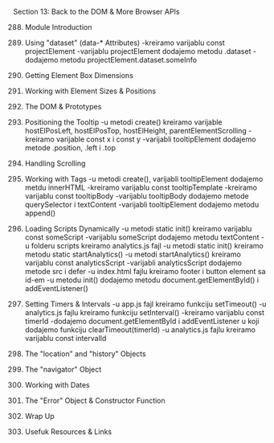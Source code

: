 Section 13: Back to the DOM & More Browser APIs

288. Module Introduction

289. Using "dataset" (data-* Attributes)
-kreiramo varijablu const projectElement
-varijablu projectElement dodajemo metodu .dataset
-dodajemo metodu projectElement.dataset.someInfo

290. Getting Element Box Dimensions

291. Working with Element Sizes & Positions

292. The DOM & Prototypes

293. Positioning the Tooltip
-u metodi create() kreiramo varijable hostElPosLeft, hostElPosTop, hostElHeight, parentElementScrolling
-kreiramo varijable const x i const y
-varijabli tooltipElement dodajemo metode .position, .left i .top

294. Handling Scrolling

295. Working with <templates> Tags
-u metodi create(), varijabli tooltipElement dodajemo metdu innerHTML
-kreiramo varijablu const tooltipTemplate
-kreiramo varijablu const tooltipBody
-varijablu tooltipBody dodajemo metode querySelector i textContent
-varijabli tooltipElement dodajemo metodu append()

296. Loading Scripts Dynamically
-u metodi static init() kreiramo varijablu const someScript
-varijablu someScript dodajemo metodu textContent
-u folderu scripts kreiramo analytics.js fajl
-u metodi static init() kreiramo metodu static startAnalytics()
-u metodi startAnalytics() kreiramo varijablu const analyticsScript
-varijabli analyticsScript dodajemo metode src i defer
-u index.html fajlu kreiramo footer i button element sa id-em
-u metodu init() dodajemo metodu document.getElementById() i addEventListener()

297. Setting Timers & Intervals
-u app.js fajl kreiramo funkciju setTimeout()
-u analytics.js fajlu kreiramo funkciju setInterval()
-kreiramo varijablu const timerId
-dodajemo document.getElementById i addEventListener u koji dodajemo funkciju clearTimeout(timerId)
-u analytics.js fajlu kreiramo varijablu const intervalId

298. The "location" and "history" Objects

299. The "navigator" Object

300. Working with Dates

301. The "Error" Object & Constructor Function

302. Wrap Up

303. Usefuk Resources & Links